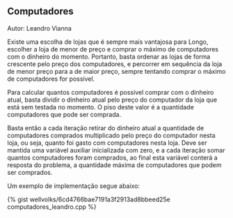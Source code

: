 ## <div id="computadores">Computadores</div>

Autor: Leandro Vianna

Existe uma escolha de lojas que é sempre mais vantajosa para Longo, escolher a loja de menor de preço e comprar o máximo de computadores com o dinheiro do momento. Portanto, basta ordenar as lojas de forma crescente pelo preço dos computadores, e percorrer em sequência da loja de menor preço para a de maior preço, sempre tentando comprar o máximo de computadores for possível. 

Para calcular quantos computadores é possível comprar com o dinheiro atual, basta dividir o dinheiro atual pelo preço do computador da loja que está sem testada no momento. O piso deste valor é a quantidade computadores que pode ser comprada. 

Basta então a cada iteração retirar do dinheiro atual a quantidade de computadores comprados multiplicado pelo preço do computador nesta loja, ou seja, quanto foi gasto com computadores nesta loja. Deve ser mantida uma variável auxiliar inicializada com zero, e a cada iteração somar quantos computadores foram comprados, ao final esta variável conterá a resposta do problema, a quantidade máxima de computadores que podem ser comprados.


Um exemplo de implementação segue abaixo:

{% gist wellvolks/6cd4766bae7191a3f2913ad8bbeed25e computadores_leandro.cpp %}
